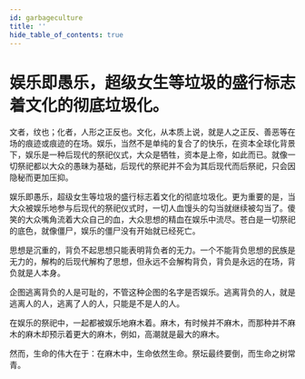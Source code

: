```yaml
---
id: garbageculture
title: ''
hide_table_of_contents: true
---
```


# 娱乐即愚乐，超级女生等垃圾的盛行标志着文化的彻底垃圾化。

文者，纹也；化者，人形之正反也。文化，从本质上说，就是人之正反、善恶等在场的痕迹或痕迹的在场。娱乐，当然不是单纯的复合了的快乐，在资本全球化背景下，娱乐是一种后现代的祭祀仪式，大众是牺牲，资本是上帝，如此而已。就像一切祭祀都以大众的愚昧为基础，后现代的祭祀并不会为其后现代而后祭祀，只会因隐秘而更加压抑。

娱乐即愚乐，超级女生等垃圾的盛行标志着文化的彻底垃圾化。更为重要的是，当大众被娱乐地参与后现代的祭祀仪式时，一切人血馒头的勾当就继续被勾当了。傻笑的大众嘴角流着大众自己的血，大众思想的精血在娱乐中流尽。苍白是一切祭祀的底色，就像僵尸，娱乐的僵尸没有开始就已经死亡。

思想是沉重的，背负不起思想只能表明背负者的无力。一个不能背负思想的民族是无力的，解构的后现代解构了思想，但永远不会解构背负，背负是永远的在场，背负就是人本身。

企图逃离背负的人是可耻的，不管这种企图的名字是否娱乐。逃离背负的人，就是逃离人的人，逃离了人的人，只能是不是人的人。

在娱乐的祭祀中，一起都被娱乐地麻木着。麻木，有时候并不麻木，而那种并不麻木的麻木却预示着更大的麻木，例如，高潮就是最大的麻木。

然而，生命的伟大在于：在麻木中，生命依然生命。祭坛最终要倒，而生命之树常青。